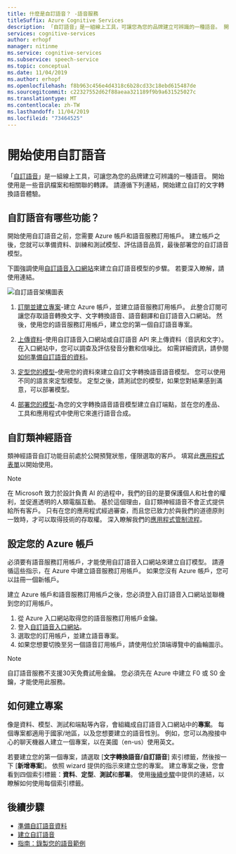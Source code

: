 ```yaml
---
title: 什麼是自訂語音？ -語音服務
titleSuffix: Azure Cognitive Services
description: 「自訂語音」是一組線上工具，可讓您為您的品牌建立可辨識的一種語音。 開始使用是一些音訊檔案和相關聯的轉譯。 請遵循下列連結，開始建立自訂的語音轉換文字體驗。
services: cognitive-services
author: erhopf
manager: nitinme
ms.service: cognitive-services
ms.subservice: speech-service
ms.topic: conceptual
ms.date: 11/04/2019
ms.author: erhopf
ms.openlocfilehash: f8b963c456e4d4318c6b28cd33c18ebd615487de
ms.sourcegitcommit: c22327552d62f88aeaa321189f9b9a631525027c
ms.translationtype: MT
ms.contentlocale: zh-TW
ms.lasthandoff: 11/04/2019
ms.locfileid: "73464525"
---
```

# <a name="get-started-with-custom-voice"></a>開始使用自訂語音

「[自訂語音](https://aka.ms/customvoice)」是一組線上工具，可讓您為您的品牌建立可辨識的一種語音。 開始使用是一些音訊檔案和相關聯的轉譯。 請遵循下列連結，開始建立自訂的文字轉換語音體驗。

## <a name="whats-in-custom-voice"></a>自訂語音有哪些功能？

開始使用自訂語音之前，您需要 Azure 帳戶和語音服務訂用帳戶。 建立帳戶之後，您就可以準備資料、訓練和測試模型、評估語音品質，最後部署您的自訂語音模型。

下圖強調使用[自訂語音入口網站](https://aka.ms/customvoice)來建立自訂語音模型的步驟。 若要深入瞭解，請使用連結。

![自訂語音架構圖表](media/custom-voice/custom-voice-diagram.png)

1.  [訂閱並建立專案](#set-up-your-azure-account)-建立 Azure 帳戶，並建立語音服務訂用帳戶。 此整合訂閱可讓您存取語音轉換文字、文字轉換語音、語音翻譯和自訂語音入口網站。 然後，使用您的語音服務訂用帳戶，建立您的第一個自訂語音專案。

2.  [上傳資料](how-to-custom-voice-create-voice.md#upload-your-datasets)-使用自訂語音入口網站或自訂語音 API 來上傳資料（音訊和文字）。 在入口網站中，您可以調查及評估發音分數和信噪比。 如需詳細資訊，請參閱[如何準備自訂語音的資料](how-to-custom-voice-prepare-data.md)。

3.  [定型您的模型](how-to-custom-voice-create-voice.md#build-your-custom-voice-model)–使用您的資料來建立自訂文字轉換語音語音模型。 您可以使用不同的語言來定型模型。 定型之後，請測試您的模型，如果您對結果感到滿意，可以部署模型。

4.  [部署您的模型](how-to-custom-voice-create-voice.md#create-and-use-a-custom-voice-endpoint)-為您的文字轉換語音語音模型建立自訂端點，並在您的產品、工具和應用程式中使用它來進行語音合成。

## <a name="custom-neural-voices"></a>自訂類神經語音

類神經語音自訂功能目前處於公開預覽狀態，僅限選取的客戶。 填寫此[應用程式表單](https://go.microsoft.com/fwlink/?linkid=2108737)以開始使用。

> [!NOTE]
> 在 Microsoft 致力於設計負責 AI 的過程中，我們的目的是要保護個人和社會的權利，並促進透明的人類電腦互動。 基於這個理由，自訂類神經語音不會正式提供給所有客戶。 只有在您的應用程式經過審查，而且您已致力於與我們的道德原則一致時，才可以取得技術的存取權。 深入瞭解我們的[應用程式管制流程](https://aka.ms/custom-neural-gating-overview)。

## <a name="set-up-your-azure-account"></a>設定您的 Azure 帳戶

必須要有語音服務訂用帳戶，才能使用自訂語音入口網站來建立自訂模型。 請遵循這些指示，在 Azure 中建立語音服務訂用帳戶。 如果您沒有 Azure 帳戶，您可以註冊一個新帳戶。  

建立 Azure 帳戶和語音服務訂用帳戶之後，您必須登入自訂語音入口網站並聯機到您的訂用帳戶。

1. 從 Azure 入口網站取得您的語音服務訂用帳戶金鑰。
2. 登入[自訂語音入口網站](https://aka.ms/custom-voice)。
3. 選取您的訂用帳戶，並建立語音專案。
4. 如果您想要切換至另一個語音訂用帳戶，請使用位於頂端導覽中的齒輪圖示。

> [!NOTE]
> 自訂語音服務不支援30天免費試用金鑰。 您必須先在 Azure 中建立 F0 或 S0 金鑰，才能使用此服務。

## <a name="how-to-create-a-project"></a>如何建立專案

像是資料、模型、測試和端點等內容，會組織成自訂語音入口網站中的**專案**。 每個專案都適用于國家/地區，以及您想要建立的語音性別。 例如，您可以為撥接中心的聊天機器人建立一個專案，以在美國（en-us）使用英文。

若要建立您的第一個專案，請選取 [**文字轉換語音/自訂語音**] 索引標籤，然後按一下 [**新增專案**]。 依照 wizard 提供的指示來建立您的專案。 建立專案之後，您會看到四個索引標籤：**資料**、**定型**、**測試**和**部署**。 使用[後續步驟](#next-steps)中提供的連結，以瞭解如何使用每個索引標籤。

## <a name="next-steps"></a>後續步驟

- [準備自訂語音資料](how-to-custom-voice-prepare-data.md)
- [建立自訂語音](how-to-custom-voice-create-voice.md)
- [指南：錄製您的語音範例](record-custom-voice-samples.md)
